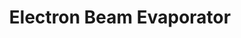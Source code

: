 ---
style: style2
image_path: images/ebeamevaporator.jpeg
link_path: /portfolio_posts/graphene.html 
title: Electron Beam Evaporator
caption: 
---